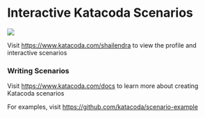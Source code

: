 # Interactive Katacoda Scenarios

[![](http://shields.katacoda.com/katacoda/shailendra/count.svg)](https://www.katacoda.com/shailendra "Get your profile on Katacoda.com")

Visit https://www.katacoda.com/shailendra to view the profile and interactive scenarios

### Writing Scenarios
Visit https://www.katacoda.com/docs to learn more about creating Katacoda scenarios

For examples, visit https://github.com/katacoda/scenario-example
